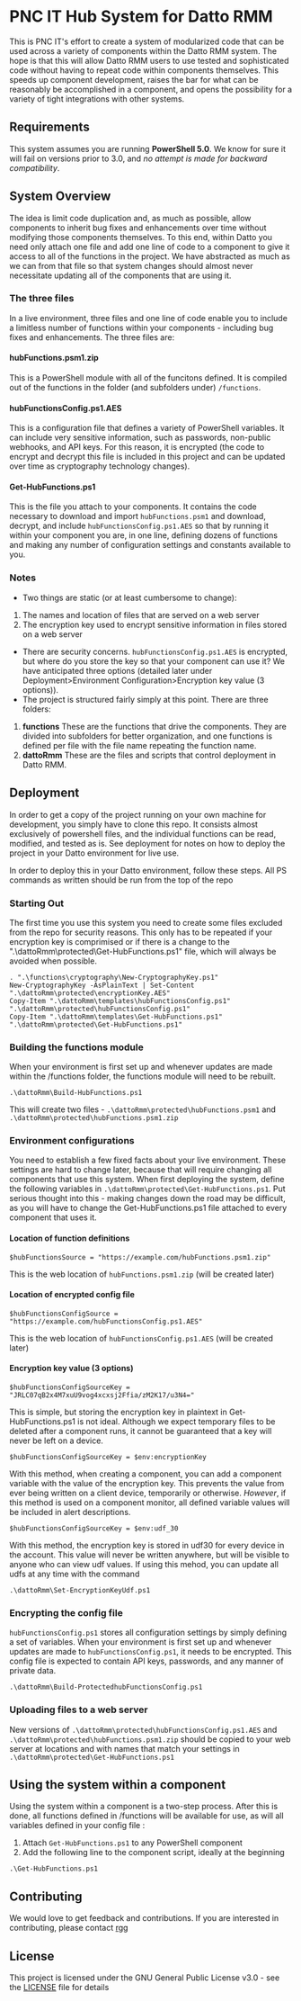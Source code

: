 # PNC IT Hub System for Datto RMM
This is PNC IT's effort to create a system of modularized code that can be used across a variety of components within the Datto RMM system. The hope is that this will allow Datto RMM users to use tested and sophisticated code without having to repeat code within components themselves. This speeds up component development, raises the bar for what can be reasonably be accomplished in a component, and opens the possibility for a variety of tight integrations with other systems.
## Requirements
This system assumes you are running **PowerShell 5.0**. We know for sure it will fail on versions prior to 3.0, and *no attempt is made for backward compatibility*.
## System Overview
The idea is limit code duplication and, as much as possible, allow components to inherit bug fixes and enhancements over time without modifying those components themselves. To this end, within Datto you need only attach one file and add one line of code to a component to give it access to all of the functions in the project. We have abstracted as much as we can from that file so that system changes should almost never necessitate updating all of the components that are using it. 
### The three files
In a live environment, three files and one line of code enable you to include a limitless number of functions within your components - including bug fixes and enhancements. The three files are:
#### hubFunctions.psm1.zip
This is a PowerShell module with all of the funcitons defined. It is compiled out of the functions in the folder (and subfolders under) `/functions`.
#### hubFunctionsConfig.ps1.AES
This is a configuration file that defines a variety of PowerShell variables. It can include very sensitive information, such as passwords, non-public webhooks, and API keys. For this reason, it is encrypted (the code to encrypt and decrypt this file is included in this project and can be updated over time as cryptography technology changes).
#### Get-HubFunctions.ps1
This is the file you attach to your components. It contains the code necessary to download and import `hubFunctions.psm1` and download, decrypt, and include `hubFunctionsConfig.ps1.AES` so that by running it within your component you are, in one line, defining dozens of functions and making any number of configuration settings and constants available to you.
### Notes
- Two things are static (or at least cumbersome to change):
1. The names and location of files that are served on a web server
2. The encryption key used to encrypt sensitive information in files stored on a web server
- There are security concerns. `hubFunctionsConfig.ps1.AES` is encrypted, but where do you store the key so that your component can use it? We have anticipated three options (detailed later under Deployment>Environment Configuration>Encryption key value (3 options)).
- The project is structured fairly simply at this point. There are three folders:
1. **functions** These are the functions that drive the components. They are divided into subfolders for better organization, and one functions is defined per file with the file name repeating the function name.
2. **dattoRmm** These are the files and scripts that control deployment in Datto RMM.
## Deployment
In order to get a copy of the project running on your own machine for development, you simply have to clone this repo. It consists almost exclusively of powershell files, and the individual functions can be read, modified, and tested as is. See deployment for notes on how to deploy the project in your Datto environment for live use.

In order to deploy this in your Datto environment, follow these steps. All PS commands as written should be run from the top of the repo
### Starting Out
The first time you use this system you need to create some files excluded from the repo for security reasons. This only has to be repeated if your encryption key is comprimised or if there is a change to the ".\dattoRmm\protected\Get-HubFunctions.ps1" file, which will always be avoided when possible.
```
. ".\functions\cryptography\New-CryptographyKey.ps1"
New-CryptographyKey -AsPlainText | Set-Content ".\dattoRmm\protected\encryptionKey.AES"
Copy-Item ".\dattoRmm\templates\hubFunctionsConfig.ps1" ".\dattoRmm\protected\hubFunctionsConfig.ps1"
Copy-Item ".\dattoRmm\templates\Get-HubFunctions.ps1" ".\dattoRmm\protected\Get-HubFunctions.ps1"
```
### Building the functions module
When your environment is first set up and whenever updates are made within the /functions folder, the functions module will need to be rebuilt.
```
.\dattoRmm\Build-HubFunctions.ps1
```
This will create two files - `.\dattoRmm\protected\hubFunctions.psm1` and `.\dattoRmm\protected\hubFunctions.psm1.zip`
### Environment configurations
You need to establish a few fixed facts about your live environment. These settings are hard to change later, because that will require changing all components that use this system. When first deploying the system, define the following variables in `.\dattoRmm\protected\Get-HubFunctions.ps1`. Put serious thought into this - making changes down the road may be difficult, as you will have to change the Get-HubFunctions.ps1 file attached to every component that uses it.
#### Location of function definitions
```
$hubFunctionsSource = "https://example.com/hubFunctions.psm1.zip"
```
This is the web location of `hubFunctions.psm1.zip` (will be created later)
#### Location of encrypted config file
```
$hubFunctionsConfigSource = "https://example.com/hubFunctionsConfig.ps1.AES"
```
This is the web location of `hubFunctionsConfig.ps1.AES` (will be created later)
#### Encryption key value (3 options)
```
$hubFunctionsConfigSourceKey = "JRLC07qB2x4M7xuU9vog4xcxsj2Ffia/zM2K17/u3N4="
```
This is simple, but storing the encryption key in plaintext in Get-HubFunctions.ps1 is not ideal. Although we expect temporary files to be deleted after a component runs, it cannot be guaranteed that a key will never be left on a device. 
```
$hubFunctionsConfigSourceKey = $env:encryptionKey
```
With this method, when creating a component, you can add a component variable with the value of the encryption key. This prevents the value from ever being written on a client device, temporarily or otherwise. *However*, if this method is used on a component monitor, all defined variable values will be included in alert descriptions.
```
$hubFunctionsConfigSourceKey = $env:udf_30
```
With this method, the encryption key is stored in udf30 for every device in the account. This value will never be written anywhere, but will be visible to anyone who can view udf values. If using this mehod, you can update all udfs at any time with the command
```
.\dattoRmm\Set-EncryptionKeyUdf.ps1
```
### Encrypting the config file
`hubFunctionsConfig.ps1` stores all configuration settings by simply defining a set of variables. When your environment is first set up and whenever updates are made to `hubFunctionsConfig.ps1`, it needs to be encrypted. This config file is expected to contain API keys, passwords, and any manner of private data.
```
.\dattoRmm\Build-ProtectedhubFunctionsConfig.ps1 
```
### Uploading files to a web server
New versions of `.\dattoRmm\protected\hubFunctionsConfig.ps1.AES` and `.\dattoRmm\protected\hubFunctions.psm1.zip` should be copied to your web server at locations and with names that match your settings in `.\dattoRmm\protected\Get-HubFunctions.ps1`
## Using the system within a component
Using the system within a component is a two-step process. After this is done, all functions defined in /functions will be available for use, as will all variables defined in your config file :
1. Attach `Get-HubFunctions.ps1` to any PowerShell component
2. Add the following line to the component script, ideally at the beginning
```
.\Get-HubFunctions.ps1
```
## Contributing
We would love to get feedback and contributions. If you are interested in contributing, please contact [rgg](https://success.autotask.net/t5/user/viewprofilepage/user-id/35934)
## License
This project is licensed under the GNU General Public License v3.0 - see the [LICENSE](LICENSE) file for details
